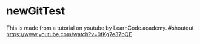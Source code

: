# newGitTest

This is made from a tutorial on youtube by LearnCode.academy.
#shoutout
https://www.youtube.com/watch?v=0fKg7e37bQE